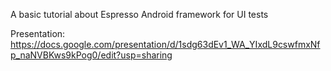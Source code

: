 A basic tutorial about Espresso Android framework for UI tests

Presentation:
https://docs.google.com/presentation/d/1sdg63dEv1_WA_YIxdL9cswfmxNfp_naNVBKws9kPog0/edit?usp=sharing
